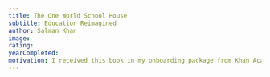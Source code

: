 ```yaml
---
title: The One World School House
subtitle: Education Reimagined
author: Salman Khan
image:
rating:
yearCompleted:
motivation: I received this book in my onboarding package from Khan Academy.
---
```

